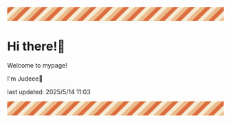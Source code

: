 <!-- Header image -->
<img src="./pokemon/pokemon_2.png" width="1000">

# Hi there!👋

Welcome to mypage!

I'm Judeee🐷

last updated: 2025/5/14 11:03

<!-- Footer image -->
<img src="./pokemon/pokemon_2.png" width="1000">

